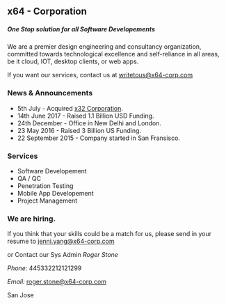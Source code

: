 ## x64 - Corporation
##### One Stop solution for all Software Developements

We are a premier design engineering and consultancy organization, committed towards technological excellence and self-reliance in all areas, be it cloud, IOT, desktop clients, or web apps.

If you want our services, contact us at writetous@x64-corp.com


### News & Announcements

- 5th July - Acquired [x32 Corporation](http://x32corp.org).
- 14th June 2017 - Raised 1.1 Billion USD Funding.
- 24th December - Office in New Delhi and London.
- 23 May 2016 - Raised 3 Billion US Funding.
- 22 September 2015 - Company started in San Fransisco.


### Services

 - Software Developement
 - QA / QC
 - Penetration Testing
 - Mobile App Developement
 - Project Management


### We are hiring.

If you think that your skills could be a match for us, please send in your resume to jenni.yang@x64-corp.com

or Contact our Sys Admin *Roger Stone*

*Phone:* 445332212121299

*Email:* roger.stone@x64-corp.com

San Jose




